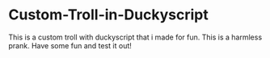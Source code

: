 # Custom-Troll-in-Duckyscript
This is a custom troll with duckyscript that i made for fun. This is a harmless prank. Have some fun and test it out!
